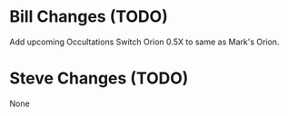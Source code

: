# Bill Changes (TODO)

Add upcoming Occultations
Switch Orion 0.5X to same as Mark's Orion.

# Steve Changes (TODO)

None


